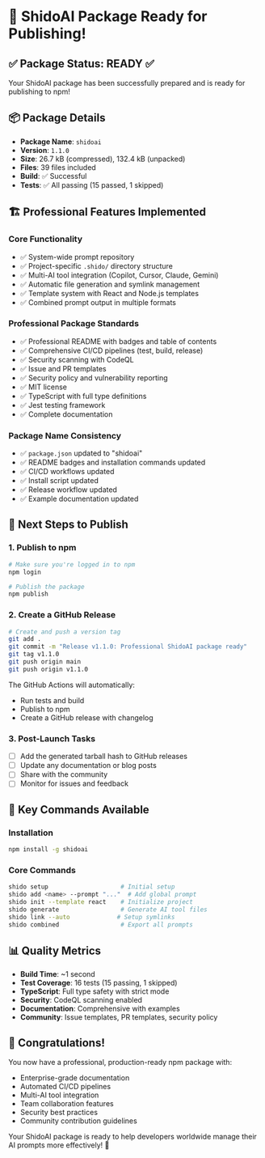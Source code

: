 # 🎉 ShidoAI Package Ready for Publishing!

## ✅ Package Status: READY ✅

Your ShidoAI package has been successfully prepared and is ready for publishing to npm!

## 📦 Package Details

- **Package Name**: `shidoai`
- **Version**: `1.1.0`
- **Size**: 26.7 kB (compressed), 132.4 kB (unpacked)
- **Files**: 39 files included
- **Build**: ✅ Successful
- **Tests**: ✅ All passing (15 passed, 1 skipped)

## 🏗️ Professional Features Implemented

### Core Functionality

- ✅ System-wide prompt repository
- ✅ Project-specific `.shido/` directory structure
- ✅ Multi-AI tool integration (Copilot, Cursor, Claude, Gemini)
- ✅ Automatic file generation and symlink management
- ✅ Template system with React and Node.js templates
- ✅ Combined prompt output in multiple formats

### Professional Package Standards

- ✅ Professional README with badges and table of contents
- ✅ Comprehensive CI/CD pipelines (test, build, release)
- ✅ Security scanning with CodeQL
- ✅ Issue and PR templates
- ✅ Security policy and vulnerability reporting
- ✅ MIT license
- ✅ TypeScript with full type definitions
- ✅ Jest testing framework
- ✅ Complete documentation

### Package Name Consistency

- ✅ `package.json` updated to "shidoai"
- ✅ README badges and installation commands updated
- ✅ CI/CD workflows updated
- ✅ Install script updated
- ✅ Release workflow updated
- ✅ Example documentation updated

## 🚀 Next Steps to Publish

### 1. Publish to npm

```bash
# Make sure you're logged in to npm
npm login

# Publish the package
npm publish
```

### 2. Create a GitHub Release

```bash
# Create and push a version tag
git add .
git commit -m "Release v1.1.0: Professional ShidoAI package ready"
git tag v1.1.0
git push origin main
git push origin v1.1.0
```

The GitHub Actions will automatically:

- Run tests and build
- Publish to npm
- Create a GitHub release with changelog

### 3. Post-Launch Tasks

- [ ] Add the generated tarball hash to GitHub releases
- [ ] Update any documentation or blog posts
- [ ] Share with the community
- [ ] Monitor for issues and feedback

## 🎯 Key Commands Available

### Installation

```bash
npm install -g shidoai
```

### Core Commands

```bash
shido setup                    # Initial setup
shido add <name> --prompt "..."  # Add global prompt
shido init --template react    # Initialize project
shido generate                 # Generate AI tool files
shido link --auto             # Setup symlinks
shido combined                 # Export all prompts
```

## 📊 Quality Metrics

- **Build Time**: ~1 second
- **Test Coverage**: 16 tests (15 passing, 1 skipped)
- **TypeScript**: Full type safety with strict mode
- **Security**: CodeQL scanning enabled
- **Documentation**: Comprehensive with examples
- **Community**: Issue templates, PR templates, security policy

## 🎉 Congratulations!

You now have a professional, production-ready npm package with:

- Enterprise-grade documentation
- Automated CI/CD pipelines
- Multi-AI tool integration
- Team collaboration features
- Security best practices
- Community contribution guidelines

Your ShidoAI package is ready to help developers worldwide manage their AI prompts more effectively! 🚀
